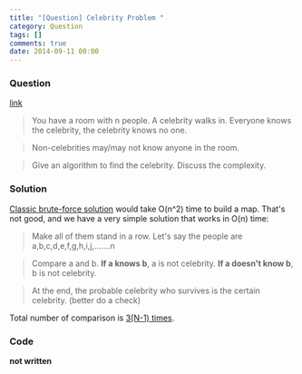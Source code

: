 ```yaml
---
title: "[Question] Celebrity Problem "
category: Question
tags: []
comments: true
date: 2014-09-11 00:00
---
```



### Question

[link](http://www.careercup.com/question?id=13167666)

> You have a room with n people. A celebrity walks in. Everyone knows the celebrity, the celebrity knows no one.

> Non-celebrities may/may not know anyone in the room.

> Give an algorithm to find the celebrity. Discuss the complexity.

### Solution

[Classic brute-force solution](http://www.geeksforgeeks.org/the-celebrity-problem/) would take O(n^2) time to build a map. That's not good, and we have a very simple solution that works in O(n) time:

> Make all of them stand in a row. Let's say the people are a,b,c,d,e,f,g,h,i,j,.......n

> Compare a and b. **If a knows b**, a is not celebrity. **If a doesn't know b**, b is not celebrity.

> At the end, the probable celebrity who survives is the certain celebrity. (better do a check)

Total number of comparison is [3(N-1) times](http://www.geeksforgeeks.org/the-celebrity-problem/).

### Code

**not written**
